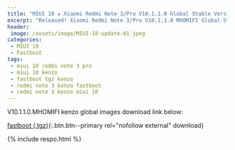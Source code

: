 ```yaml
---
title: "MIUI 10 ★ Xiaomi Redmi Note 3/Pro V10.1.1.0 Global Stable Version ★ Fastboot ROM Download"
excerpt: "Released! Xiaomi Redmi Note 3/Pro V10.1.1.0 MHOMIFI Global Stable Version Fastboot File Download"
header:
 image: /assets/image/MIUI-10-update-01.jpeg
categories:
 - MIUI 10
 - Fastboot
tags:
 - miui 10 redmi note 3 pro
 - miui 10 kenzo
 - fastboot tgz kenzo
 - redmi note 3 kenzo fastboot
 - redmi note 3 kenzo miui 10
---
```


V10.1.1.0.MHOMIFI kenzo global images download link below:

[fastboot (.tgz)](http://bigota.d.miui.com/V10.0.1.0.OEIMIFH/kenzo_global_images_V10.1.1.0.MHOMIFI_20181207.0000.00_6.0_global_f7341cd59.tgz){:.btn.btn--primary rel="nofollow external" download}

{% include respo.html %}
